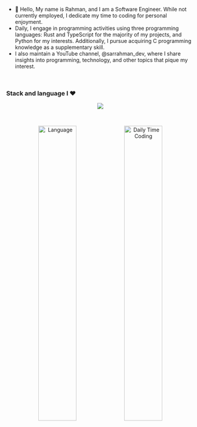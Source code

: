 - 👋 Hello, My name is Rahman, and I am a Software Engineer. While not currently employed, I dedicate my time to coding for personal enjoyment.
- Daily, I engage in programming activities using three programming languages: Rust and TypeScript for the majority of my projects, and Python for my interests. Additionally, I pursue acquiring C programming knowledge as a supplementary skill.
- I also maintain a YouTube channel, @sarrahman_dev, where I share insights into programming, technology, and other topics that pique my interest.

<br />

### Stack and language I ❤️

<p align="center">
    <img src="https://skillicons.dev/icons?i=ts,js,rust,py,go,c,cpp,html,css,nestjs,nextjs,express,actix,tauri,fastapi,flask,tailwind,mongodb,postgres,sqlite,redis,supabase,firebase,rabbitmq,aws,docker,nodejs,nginx,neovim,bash" />
</p>

<br />

<p align="center">
  <img src="https://wakatime.com/share/@sarrahman/3cbfb112-238c-4c18-9135-2432da271fc9.svg" alt="Language" style="width: 45%;" />
  <img src="https://wakatime.com/share/@73ac8ea1-ee1f-493b-9d6b-f6d13bcd7c7f/14adb106-f845-48c1-af01-b424e115596f.svg" alt="Daily Time Coding" style="width: 45%;"/>
</p>
